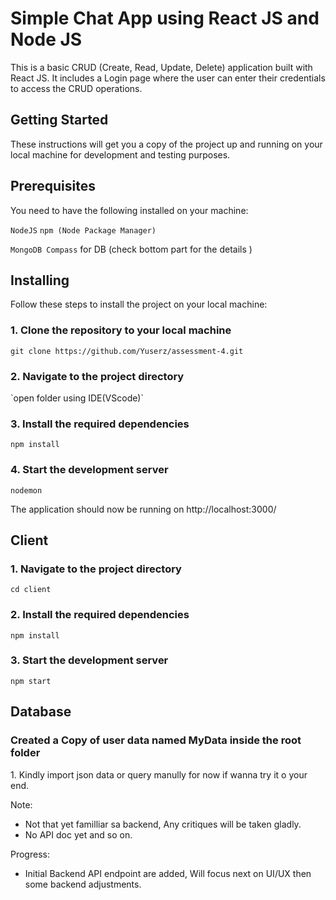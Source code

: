 <h1>Simple Chat App using React JS and Node JS</h1>
This is a basic CRUD (Create, Read, Update, Delete) application built with React JS. It includes a Login page where the user can enter their credentials to access the CRUD operations.

<h2>Getting Started</h2>
These instructions will get you a copy of the project up and running on your local machine for development and testing purposes.

<h2>Prerequisites</h2>
You need to have the following installed on your machine:

`NodeJS`
`npm (Node Package Manager)`

`MongoDB Compass` for DB (check bottom part for the details
)

<h2>Installing</h2>
Follow these steps to install the project on your local machine:

<h3>1. Clone the repository to your local machine</h3>

`git clone https://github.com/Yuserz/assessment-4.git`

<h3>2. Navigate to the project directory</h3>
 `open folder using IDE(VScode)`
 
<h3>3. Install the required dependencies</h3>

`npm install`

<h3>4. Start the development server</h3>

 `nodemon`
 
The application should now be running on http://localhost:3000/

<h2> Client </h2>

<h3>1. Navigate to the project directory</h3>

 `cd client`
<h3>2. Install the required dependencies</h3>

`npm install`

<h3>3. Start the development server</h3>

 `npm start`
 
 <h2>Database</h2>

<h3>Created a Copy of user data named MyData inside the root folder</h3>
1. Kindly import json data or query manully for now if wanna try it o your end. 


Note: 
- Not that yet familliar sa backend, Any critiques will be taken gladly. 
- No API doc yet and so on.

Progress: 
- Initial Backend API endpoint are added, Will focus next on UI/UX then some backend adjustments.




